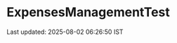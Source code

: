 # ExpensesManagementTest































































































































Last updated: 2025-08-02 06:26:50 IST
